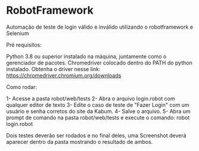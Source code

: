 # RobotFramework
Automação de teste de login válido e inválido utilizando o robotframework e Selenium

Pré requisitos:

Python 3.8 ou superior instalado na máquina, juntamente como o gerenciador de pacotes.
Chromedriver colocado dentro do PATH do python instalado. Obtenha o driver nesse link:
https://chromedriver.chromium.org/downloads

Como rodar:

1- Acesse a pasta robot/web/tests
2- Abra o arquivo login.robot com qualquer editor de texto
3- Edite o caso de teste de "Fazer Login" com um usuário e senha corretos do site da Kabum.
4- Salve o arquivo.
5- Abra um prompt de comando na pasta robot/web/tests e execute o comando: robot login.robot

Dois testes deverão ser rodados e no final deles, uma Screenshot deverá aparecer dentro da pasta mostrando o resultado de ambos.

